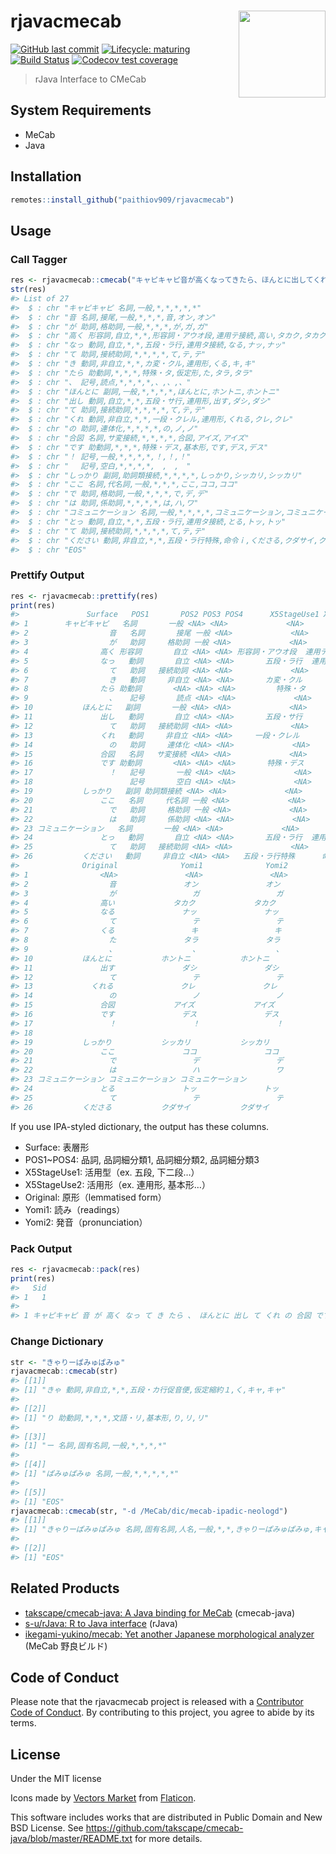 
<!-- README.md is generated from README.Rmd. Please edit that file -->

# rjavacmecab <a href='https://paithiov909.github.io/rjavacmecab'><img src='https://raw.githack.com/paithiov909/rjavacmecab/master/man/figures/logo.png' align="right" height="139" /></a>

<!-- badges: start -->

[![GitHub last
commit](https://img.shields.io/github/last-commit/paithiov909/rjavacmecab)](#)
[![Lifecycle:
maturing](https://img.shields.io/badge/lifecycle-maturing-blue.svg)](https://www.tidyverse.org/lifecycle/#maturing)
[![Build
Status](https://travis-ci.com/paithiov909/rjavacmecab.svg?branch=master)](https://travis-ci.com/paithiov909/rjavacmecab)
[![Codecov test
coverage](https://codecov.io/gh/paithiov909/rjavacmecab/branch/master/graph/badge.svg)](https://codecov.io/gh/paithiov909/rjavacmecab?branch=master)
<!-- badges: end -->

> rJava Interface to CMeCab

## System Requirements

-   MeCab
-   Java

## Installation

``` r
remotes::install_github("paithiov909/rjavacmecab")
```

## Usage

### Call Tagger

``` r
res <- rjavacmecab::cmecab("キャピキャピ音が高くなってきたら、ほんとに出してくれの合図です！　しっかりここではコミュニケーションとってください")
str(res)
#> List of 27
#>  $ : chr "キャピキャピ 名詞,一般,*,*,*,*,*"
#>  $ : chr "音 名詞,接尾,一般,*,*,*,音,オン,オン"
#>  $ : chr "が 助詞,格助詞,一般,*,*,*,が,ガ,ガ"
#>  $ : chr "高く 形容詞,自立,*,*,形容詞・アウオ段,連用テ接続,高い,タカク,タカク"
#>  $ : chr "なっ 動詞,自立,*,*,五段・ラ行,連用タ接続,なる,ナッ,ナッ"
#>  $ : chr "て 助詞,接続助詞,*,*,*,*,て,テ,テ"
#>  $ : chr "き 動詞,非自立,*,*,カ変・クル,連用形,くる,キ,キ"
#>  $ : chr "たら 助動詞,*,*,*,特殊・タ,仮定形,た,タラ,タラ"
#>  $ : chr "、 記号,読点,*,*,*,*,、,、,、"
#>  $ : chr "ほんとに 副詞,一般,*,*,*,*,ほんとに,ホントニ,ホントニ"
#>  $ : chr "出し 動詞,自立,*,*,五段・サ行,連用形,出す,ダシ,ダシ"
#>  $ : chr "て 助詞,接続助詞,*,*,*,*,て,テ,テ"
#>  $ : chr "くれ 動詞,非自立,*,*,一段・クレル,連用形,くれる,クレ,クレ"
#>  $ : chr "の 助詞,連体化,*,*,*,*,の,ノ,ノ"
#>  $ : chr "合図 名詞,サ変接続,*,*,*,*,合図,アイズ,アイズ"
#>  $ : chr "です 助動詞,*,*,*,特殊・デス,基本形,です,デス,デス"
#>  $ : chr "！ 記号,一般,*,*,*,*,！,！,！"
#>  $ : chr "　 記号,空白,*,*,*,*,　,　,　"
#>  $ : chr "しっかり 副詞,助詞類接続,*,*,*,*,しっかり,シッカリ,シッカリ"
#>  $ : chr "ここ 名詞,代名詞,一般,*,*,*,ここ,ココ,ココ"
#>  $ : chr "で 助詞,格助詞,一般,*,*,*,で,デ,デ"
#>  $ : chr "は 助詞,係助詞,*,*,*,*,は,ハ,ワ"
#>  $ : chr "コミュニケーション 名詞,一般,*,*,*,*,コミュニケーション,コミュニケーション,コミュニケーション"
#>  $ : chr "とっ 動詞,自立,*,*,五段・ラ行,連用タ接続,とる,トッ,トッ"
#>  $ : chr "て 助詞,接続助詞,*,*,*,*,て,テ,テ"
#>  $ : chr "ください 動詞,非自立,*,*,五段・ラ行特殊,命令ｉ,くださる,クダサイ,クダサイ"
#>  $ : chr "EOS"
```

### Prettify Output

``` r
res <- rjavacmecab::prettify(res)
print(res)
#>               Surface   POS1       POS2 POS3 POS4      X5StageUse1 X5StageUse2
#> 1        キャピキャピ   名詞       一般 <NA> <NA>             <NA>        <NA>
#> 2                  音   名詞       接尾 一般 <NA>             <NA>        <NA>
#> 3                  が   助詞     格助詞 一般 <NA>             <NA>        <NA>
#> 4                高く 形容詞       自立 <NA> <NA> 形容詞・アウオ段  連用テ接続
#> 5                なっ   動詞       自立 <NA> <NA>       五段・ラ行  連用タ接続
#> 6                  て   助詞   接続助詞 <NA> <NA>             <NA>        <NA>
#> 7                  き   動詞     非自立 <NA> <NA>       カ変・クル      連用形
#> 8                たら 助動詞       <NA> <NA> <NA>         特殊・タ      仮定形
#> 9                  、   記号       読点 <NA> <NA>             <NA>        <NA>
#> 10           ほんとに   副詞       一般 <NA> <NA>             <NA>        <NA>
#> 11               出し   動詞       自立 <NA> <NA>       五段・サ行      連用形
#> 12                 て   助詞   接続助詞 <NA> <NA>             <NA>        <NA>
#> 13               くれ   動詞     非自立 <NA> <NA>     一段・クレル      連用形
#> 14                 の   助詞     連体化 <NA> <NA>             <NA>        <NA>
#> 15               合図   名詞   サ変接続 <NA> <NA>             <NA>        <NA>
#> 16               です 助動詞       <NA> <NA> <NA>       特殊・デス      基本形
#> 17                 ！   記号       一般 <NA> <NA>             <NA>        <NA>
#> 18                 　   記号       空白 <NA> <NA>             <NA>        <NA>
#> 19           しっかり   副詞 助詞類接続 <NA> <NA>             <NA>        <NA>
#> 20               ここ   名詞     代名詞 一般 <NA>             <NA>        <NA>
#> 21                 で   助詞     格助詞 一般 <NA>             <NA>        <NA>
#> 22                 は   助詞     係助詞 <NA> <NA>             <NA>        <NA>
#> 23 コミュニケーション   名詞       一般 <NA> <NA>             <NA>        <NA>
#> 24               とっ   動詞       自立 <NA> <NA>       五段・ラ行  連用タ接続
#> 25                 て   助詞   接続助詞 <NA> <NA>             <NA>        <NA>
#> 26           ください   動詞     非自立 <NA> <NA>   五段・ラ行特殊      命令ｉ
#>              Original              Yomi1              Yomi2
#> 1                <NA>               <NA>               <NA>
#> 2                  音               オン               オン
#> 3                  が                 ガ                 ガ
#> 4                高い             タカク             タカク
#> 5                なる               ナッ               ナッ
#> 6                  て                 テ                 テ
#> 7                くる                 キ                 キ
#> 8                  た               タラ               タラ
#> 9                  、                 、                 、
#> 10           ほんとに           ホントニ           ホントニ
#> 11               出す               ダシ               ダシ
#> 12                 て                 テ                 テ
#> 13             くれる               クレ               クレ
#> 14                 の                 ノ                 ノ
#> 15               合図             アイズ             アイズ
#> 16               です               デス               デス
#> 17                 ！                 ！                 ！
#> 18                 　                 　                 　
#> 19           しっかり           シッカリ           シッカリ
#> 20               ここ               ココ               ココ
#> 21                 で                 デ                 デ
#> 22                 は                 ハ                 ワ
#> 23 コミュニケーション コミュニケーション コミュニケーション
#> 24               とる               トッ               トッ
#> 25                 て                 テ                 テ
#> 26           くださる           クダサイ           クダサイ
```

If you use IPA-styled dictionary, the output has these columns.

-   Surface: 表層形
-   POS1\~POS4: 品詞, 品詞細分類1, 品詞細分類2, 品詞細分類3
-   X5StageUse1: 活用型（ex. 五段, 下二段…）
-   X5StageUse2: 活用形（ex. 連用形, 基本形…）
-   Original: 原形（lemmatised form）
-   Yomi1: 読み（readings）
-   Yomi2: 発音（pronunciation）

### Pack Output

``` r
res <- rjavacmecab::pack(res)
print(res)
#>   Sid
#> 1   1
#>                                                                                                                                          Text
#> 1 キャピキャピ 音 が 高く なっ て き たら 、 ほんとに 出し て くれ の 合図 です ！ 　 しっかり ここ で は コミュニケーション とっ て ください
```

### Change Dictionary

``` r
str <- "きゃりーぱみゅぱみゅ"
rjavacmecab::cmecab(str)
#> [[1]]
#> [1] "きゃ 動詞,非自立,*,*,五段・カ行促音便,仮定縮約１,く,キャ,キャ"
#> 
#> [[2]]
#> [1] "り 助動詞,*,*,*,文語・リ,基本形,り,リ,リ"
#> 
#> [[3]]
#> [1] "ー 名詞,固有名詞,一般,*,*,*,*"
#> 
#> [[4]]
#> [1] "ぱみゅぱみゅ 名詞,一般,*,*,*,*,*"
#> 
#> [[5]]
#> [1] "EOS"
rjavacmecab::cmecab(str, "-d /MeCab/dic/mecab-ipadic-neologd")
#> [[1]]
#> [1] "きゃりーぱみゅぱみゅ 名詞,固有名詞,人名,一般,*,*,きゃりーぱみゅぱみゅ,キャリーパミュパミュ,キャリーパミュパミュ"
#> 
#> [[2]]
#> [1] "EOS"
```

## Related Products

-   [takscape/cmecab-java: A Java binding for
    MeCab](https://github.com/takscape/cmecab-java) (cmecab-java)
-   [s-u/rJava: R to Java interface](https://github.com/s-u/rJava)
    (rJava)
-   [ikegami-yukino/mecab: Yet another Japanese morphological
    analyzer](https://github.com/ikegami-yukino/mecab) (MeCab
    野良ビルド)

## Code of Conduct

Please note that the rjavacmecab project is released with a [Contributor
Code of
Conduct](https://paithiov909.github.io/rjavacmecab/CODE_OF_CONDUCT.html).
By contributing to this project, you agree to abide by its terms.

## License

Under the MIT license

Icons made by [Vectors
Market](https://www.flaticon.com/authors/vectors-market) from
[Flaticon](https://www.flaticon.com/).

This software includes works that are distributed in Public Domain and
New BSD License. See
<https://github.com/takscape/cmecab-java/blob/master/README.txt> for
more details.
